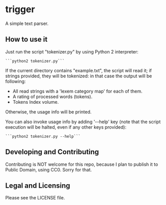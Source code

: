 # trigger
A simple text parser.

## How to use it

Just run the script "tokenizer.py" by using Python 2 interpreter:

    ```python2 tokenizer.py```

If the current directory contains "example.txt", the script will read
it; if strings provided, they will be tokenized: in that case the output
will be following:

+ All read strings with a 'lexem category map' for each of them.
+ A rating of processed words (tokens).
+ Tokens Index volume.

Otherwise, the usage info will be printed.

You can also invoke usage info by adding '--help' key (note that the
script execution will be halted, even if any other keys provided):

    ```python2 tokenizer.py --help```


## Developing and Contributing

Contributing is NOT welcome for this repo, because I plan to publish it
to Public Domain, using CC0. Sorry for that.

## Legal and Licensing

Please see the LICENSE file.
